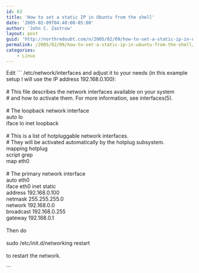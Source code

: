 ```yaml
---
id: 63
title: 'How to set a static IP in Ubuntu from the shell'
date: '2005-02-09T04:40:00-05:00'
author: 'John C. Zastrow'
layout: post
guid: 'http://northredoubt.com/n/2005/02/09/how-to-set-a-static-ip-in-ubuntu-from-the-shell/'
permalink: /2005/02/09/how-to-set-a-static-ip-in-ubuntu-from-the-shell/
categories:
    - Linux
---
```


<div class="post-body">Edit ```
<span class="punct">/</span><span class="regex">etc</span><span class="punct">/</span><span class="ident">network</span><span class="punct">/</span><span class="ident">interfaces</span>  and adjust it to your needs (in this example setup I will use the IP address  192.168.0.100):<br /><br /><span class="comment"># This file describes the network interfaces available on your system</span><br /><span class="comment"># and how to activate them. For more information, see interfaces(5).</span><br /><br /><span class="comment"># The loopback network interface</span><br /><span class="ident">auto</span> <span class="ident">lo</span><br /><span class="ident">iface</span> <span class="ident">lo</span> <span class="ident">inet</span> <span class="ident">loopback</span><br /><br /><span class="comment"># This is a list of hotpluggable network interfaces.</span><br /><span class="comment"># They will be activated automatically by the hotplug subsystem.</span><br /><span class="ident">mapping</span> <span class="ident">hotplug</span><br />        <span class="ident">script</span> <span class="ident">grep</span><br />        <span class="ident">map</span> <span class="ident">eth0</span><br /><br /><span class="comment"># The primary network interface</span><br /><span class="ident">auto</span> <span class="ident">eth0</span><br /><span class="ident">iface</span> <span class="ident">eth0</span> <span class="ident">inet</span> <span class="ident">static</span><br />        <span class="ident">address</span> <span class="number">192.168</span><span class="punct">.</span><span class="number">0.100</span><br />        <span class="ident">netmask</span> <span class="number">255.255</span><span class="punct">.</span><span class="number">255.0</span><br />        <span class="ident">network</span> <span class="number">192.168</span><span class="punct">.</span><span class="number">0.0</span><br />        <span class="ident">broadcast</span> <span class="number">192.168</span><span class="punct">.</span><span class="number">0.255</span><br />        <span class="ident">gateway</span> <span class="number">192.168</span><span class="punct">.</span><span class="number">0.1</span><br /><br />Then do<br /><br /><span class="ident">sudo</span> <span class="punct">/</span><span class="ident">etc</span><span class="punct">/</span><span class="ident">init</span><span class="punct">.</span><span class="ident">d</span><span class="punct">/</span><span class="ident">networking</span> <span class="ident">restart</span><br /><br />to restart the network.<br /><br />
```

</div>